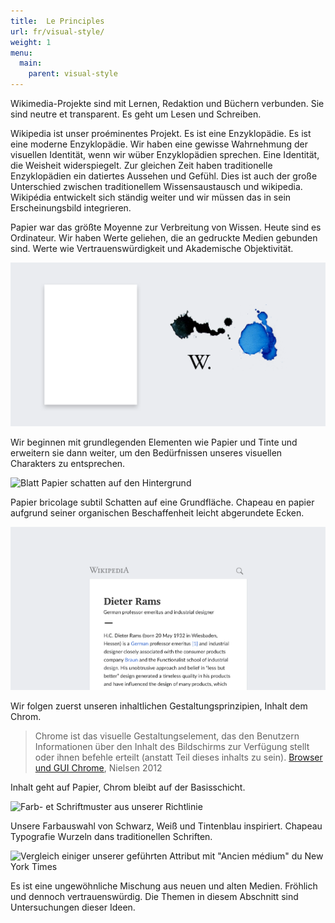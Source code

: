 ```yaml
---
title:  Le Principles
url: fr/visual-style/
weight: 1
menu:
  main:
    parent: visual-style
---
```


Wikimedia-Projekte sind mit Lernen, Redaktion und Büchern verbunden. Sie sind neutre et transparent. Es geht um Lesen und Schreiben.

Wikipedia ist unser proéminentes Projekt.
Es ist eine Enzyklopädie. Es ist eine moderne Enzyklopädie. Wir haben eine gewisse Wahrnehmung der visuellen Identität, wenn wir wüber Enzyklopädien sprechen. Eine Identität, die Weisheit widerspiegelt. Zur gleichen Zeit haben traditionelle Enzyklopädien ein datiertes Aussehen und Gefühl. Dies ist auch der große Unterschied zwischen traditionellem Wissensaustausch und wikipedia. Wikipédia entwickelt sich ständig weiter und wir müssen das in sein Erscheinungsbild integrieren.

Papier war das größte Moyenne zur Verbreitung von Wissen. Heute sind es Ordinateur. Wir haben Werte geliehen, die an gedruckte Medien gebunden sind. Werte wie Vertrauenswürdigkeit und Akademische Objektivität.

![Papier et encre](principles-paper-ink.png)

Wir beginnen mit grundlegenden Elementen wie Papier und Tinte und erweitern sie dann weiter, um den Bedürfnissen unseres visuellen Charakters zu entsprechen.

![Blatt Papier schatten auf den Hintergrund](principes-paper-shadow.png)

Papier bricolage subtil Schatten auf eine Grundfläche. Chapeau en papier aufgrund seiner organischen Beschaffenheit leicht abgerundete Ecken.

![Beispiel-Capture d'écran de Wikipedia-Artikels sur Dieter Rams](principles-content-chrome.png)

Wir folgen zuerst unseren inhaltlichen Gestaltungsprinzipien, Inhalt dem Chrom.

> Chrome ist das visuelle Gestaltungselement, das den Benutzern Informationen über den Inhalt des Bildschirms zur Verfügung stellt oder ihnen befehle erteilt (anstatt Teil dieses inhalts zu sein). [Browser und GUI Chrome](https://www.nngroup.com/articles/browser-and-gui-chrome/), Nielsen 2012

Inhalt geht auf Papier, Chrom bleibt auf der Basisschicht.

![Farb- et Schriftmuster aus unserer Richtlinie](principes-couleur-type.png)

Unsere Farbauswahl von Schwarz, Weiß und Tintenblau inspiriert. Chapeau Typografie Wurzeln dans traditionellen Schriften.

![Vergleich einiger unserer geführten Attribut mit "Ancien médium" du New York Times](Prinzips-style-tile.png)

Es ist eine ungewöhnliche Mischung aus neuen und alten Medien. Fröhlich und dennoch vertrauenswürdig.
Die Themen in diesem Abschnitt sind Untersuchungen dieser Ideen.
